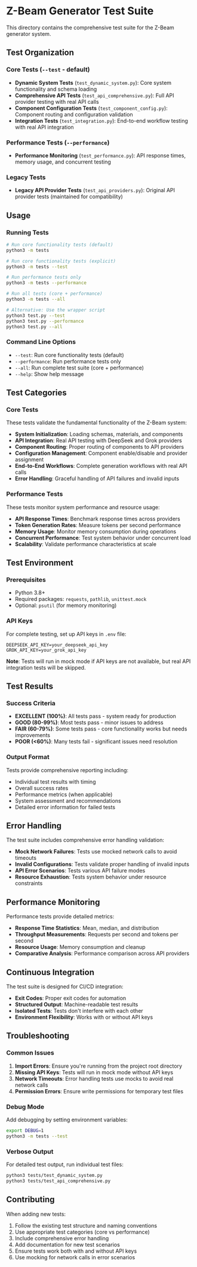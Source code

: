 # Z-Beam Generator Test Suite

This directory contains the comprehensive test suite for the Z-Beam generator system.

## Test Organization

### Core Tests (`--test` - default)
- **Dynamic System Tests** (`test_dynamic_system.py`): Core system functionality and schema loading
- **Comprehensive API Tests** (`test_api_comprehensive.py`): Full API provider testing with real API calls
- **Component Configuration Tests** (`test_component_config.py`): Component routing and configuration validation
- **Integration Tests** (`test_integration.py`): End-to-end workflow testing with real API integration

### Performance Tests (`--performance`)
- **Performance Monitoring** (`test_performance.py`): API response times, memory usage, and concurrent testing

### Legacy Tests
- **Legacy API Provider Tests** (`test_api_providers.py`): Original API provider tests (maintained for compatibility)

## Usage

### Running Tests

```bash
# Run core functionality tests (default)
python3 -m tests

# Run core functionality tests (explicit)
python3 -m tests --test

# Run performance tests only
python3 -m tests --performance

# Run all tests (core + performance)
python3 -m tests --all

# Alternative: Use the wrapper script
python3 test.py --test
python3 test.py --performance
python3 test.py --all
```

### Command Line Options

- `--test`: Run core functionality tests (default)
- `--performance`: Run performance tests only
- `--all`: Run complete test suite (core + performance)
- `--help`: Show help message

## Test Categories

### Core Tests
These tests validate the fundamental functionality of the Z-Beam system:

- **System Initialization**: Loading schemas, materials, and components
- **API Integration**: Real API testing with DeepSeek and Grok providers
- **Component Routing**: Proper routing of components to API providers
- **Configuration Management**: Component enable/disable and provider assignment
- **End-to-End Workflows**: Complete generation workflows with real API calls
- **Error Handling**: Graceful handling of API failures and invalid inputs

### Performance Tests
These tests monitor system performance and resource usage:

- **API Response Times**: Benchmark response times across providers
- **Token Generation Rates**: Measure tokens per second performance
- **Memory Usage**: Monitor memory consumption during operations
- **Concurrent Performance**: Test system behavior under concurrent load
- **Scalability**: Validate performance characteristics at scale

## Test Environment

### Prerequisites
- Python 3.8+
- Required packages: `requests`, `pathlib`, `unittest.mock`
- Optional: `psutil` (for memory monitoring)

### API Keys
For complete testing, set up API keys in `.env` file:
```
DEEPSEEK_API_KEY=your_deepseek_api_key
GROK_API_KEY=your_grok_api_key
```

**Note**: Tests will run in mock mode if API keys are not available, but real API integration tests will be skipped.

## Test Results

### Success Criteria
- **EXCELLENT (100%)**: All tests pass - system ready for production
- **GOOD (80-99%)**: Most tests pass - minor issues to address
- **FAIR (60-79%)**: Some tests pass - core functionality works but needs improvements
- **POOR (<60%)**: Many tests fail - significant issues need resolution

### Output Format
Tests provide comprehensive reporting including:
- Individual test results with timing
- Overall success rates
- Performance metrics (when applicable)
- System assessment and recommendations
- Detailed error information for failed tests

## Error Handling

The test suite includes comprehensive error handling validation:
- **Mock Network Failures**: Tests use mocked network calls to avoid timeouts
- **Invalid Configurations**: Tests validate proper handling of invalid inputs
- **API Error Scenarios**: Tests various API failure modes
- **Resource Exhaustion**: Tests system behavior under resource constraints

## Performance Monitoring

Performance tests provide detailed metrics:
- **Response Time Statistics**: Mean, median, and distribution
- **Throughput Measurements**: Requests per second and tokens per second
- **Resource Usage**: Memory consumption and cleanup
- **Comparative Analysis**: Performance comparison across API providers

## Continuous Integration

The test suite is designed for CI/CD integration:
- **Exit Codes**: Proper exit codes for automation
- **Structured Output**: Machine-readable test results
- **Isolated Tests**: Tests don't interfere with each other
- **Environment Flexibility**: Works with or without API keys

## Troubleshooting

### Common Issues

1. **Import Errors**: Ensure you're running from the project root directory
2. **Missing API Keys**: Tests will run in mock mode without API keys
3. **Network Timeouts**: Error handling tests use mocks to avoid real network calls
4. **Permission Errors**: Ensure write permissions for temporary test files

### Debug Mode
Add debugging by setting environment variables:
```bash
export DEBUG=1
python3 -m tests --test
```

### Verbose Output
For detailed test output, run individual test files:
```bash
python3 tests/test_dynamic_system.py
python3 tests/test_api_comprehensive.py
```

## Contributing

When adding new tests:
1. Follow the existing test structure and naming conventions
2. Use appropriate test categories (core vs performance)
3. Include comprehensive error handling
4. Add documentation for new test scenarios
5. Ensure tests work both with and without API keys
6. Use mocking for network calls in error scenarios
